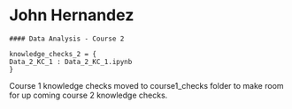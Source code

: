 # John Hernandez
```
#### Data Analysis - Course 2

knowledge_checks_2 = {
Data_2_KC_1 : Data_2_KC_1.ipynb
}
```

Course 1 knowledge checks moved to course1_checks folder to make room <br>
for up coming course 2 knowledge checks.


